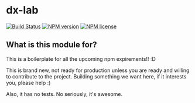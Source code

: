 # dx-lab
[![Build Status](http://img.shields.io/travis/npm/npm-expansions.svg?style=flat-square)](https://travis-ci.org/npm/dx-lab) [![NPM version](http://img.shields.io/npm/v/npm-expansions.svg?style=flat-square)](https://www.npmjs.org/package/dx-lab) [![NPM license](http://img.shields.io/npm/l/npm-expansions.svg?style=flat-square)](https://www.npmjs.org/package/dx-lab)

## What is this module for?
This is a boilerplate for all the upcoming npm expirements!! :D

This is brand new, not ready for production unless you are ready and willing to contribute to the project. Building something we want here, if it interests you, please help :)

Also, it has no tests. No seriously, it's awesome.